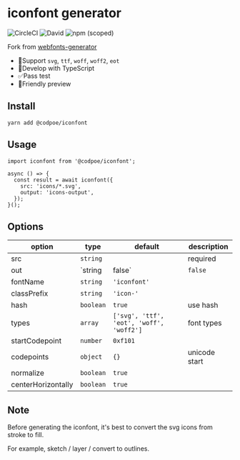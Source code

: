 # iconfont generator

![CircleCI](https://img.shields.io/circleci/build/github/Codpoe/iconfont.svg)
![David](https://img.shields.io/david/codpoe/iconfont.svg)
![npm (scoped)](https://img.shields.io/npm/v/@codpoe/iconfont.svg)

Fork from [webfonts-generator](https://github.com/sunflowerdeath/webfonts-generator)

- 🎉Support `svg`, `ttf`, `woff`, `woff2`, `eot`
- 🥊Develop with TypeScript
- ✅Pass test
- 👀Friendly preview

## Install
```
yarn add @codpoe/iconfont
```

## Usage
```
import iconfont from '@codpoe/iconfont';

async () => {
  const result = await iconfont({
    src: 'icons/*.svg',
    output: 'icons-output',
  });
}();
```

## Options

| option | type | default | description |
|---|---|---|---|
| src | `string` | | required |
| out | `string | false` | `false` | |
| fontName | `string` | `'iconfont'` | |
| classPrefix | `string` | `'icon-'` | |
| hash | `boolean` | `true` | use hash |
| types | `array` | `['svg', 'ttf', 'eot', 'woff', 'woff2']` | font types |
| startCodepoint | `number` | `0xf101` | |
| codepoints | `object` | `{}` | unicode start |
| normalize | `boolean` | `true` | |
| centerHorizontally | `boolean` | `true` | |

## Note

Before generating the iconfont, it's best to convert the svg icons from stroke to fill.

For example, sketch / layer / convert to outlines.
